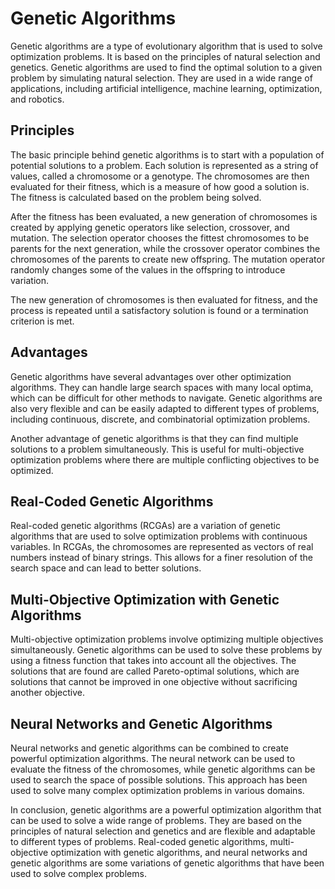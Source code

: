 # Genetic Algorithms

Genetic algorithms are a type of evolutionary algorithm that is used to solve optimization problems. It is based on the principles of natural selection and genetics. Genetic algorithms are used to find the optimal solution to a given problem by simulating natural selection. They are used in a wide range of applications, including artificial intelligence, machine learning, optimization, and robotics.

## Principles

The basic principle behind genetic algorithms is to start with a population of potential solutions to a problem. Each solution is represented as a string of values, called a chromosome or a genotype. The chromosomes are then evaluated for their fitness, which is a measure of how good a solution is. The fitness is calculated based on the problem being solved.

After the fitness has been evaluated, a new generation of chromosomes is created by applying genetic operators like selection, crossover, and mutation. The selection operator chooses the fittest chromosomes to be parents for the next generation, while the crossover operator combines the chromosomes of the parents to create new offspring. The mutation operator randomly changes some of the values in the offspring to introduce variation.

The new generation of chromosomes is then evaluated for fitness, and the process is repeated until a satisfactory solution is found or a termination criterion is met.

## Advantages

Genetic algorithms have several advantages over other optimization algorithms. They can handle large search spaces with many local optima, which can be difficult for other methods to navigate. Genetic algorithms are also very flexible and can be easily adapted to different types of problems, including continuous, discrete, and combinatorial optimization problems.

Another advantage of genetic algorithms is that they can find multiple solutions to a problem simultaneously. This is useful for multi-objective optimization problems where there are multiple conflicting objectives to be optimized.

## Real-Coded Genetic Algorithms

Real-coded genetic algorithms (RCGAs) are a variation of genetic algorithms that are used to solve optimization problems with continuous variables. In RCGAs, the chromosomes are represented as vectors of real numbers instead of binary strings. This allows for a finer resolution of the search space and can lead to better solutions.

## Multi-Objective Optimization with Genetic Algorithms

Multi-objective optimization problems involve optimizing multiple objectives simultaneously. Genetic algorithms can be used to solve these problems by using a fitness function that takes into account all the objectives. The solutions that are found are called Pareto-optimal solutions, which are solutions that cannot be improved in one objective without sacrificing another objective.

## Neural Networks and Genetic Algorithms

Neural networks and genetic algorithms can be combined to create powerful optimization algorithms. The neural network can be used to evaluate the fitness of the chromosomes, while genetic algorithms can be used to search the space of possible solutions. This approach has been used to solve many complex optimization problems in various domains.

In conclusion, genetic algorithms are a powerful optimization algorithm that can be used to solve a wide range of problems. They are based on the principles of natural selection and genetics and are flexible and adaptable to different types of problems. Real-coded genetic algorithms, multi-objective optimization with genetic algorithms, and neural networks and genetic algorithms are some variations of genetic algorithms that have been used to solve complex problems.

